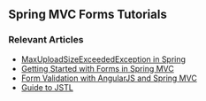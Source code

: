## Spring MVC Forms Tutorials

### Relevant Articles
- [MaxUploadSizeExceededException in Spring](http://www.baeldung.com/spring-maxuploadsizeexceeded)
- [Getting Started with Forms in Spring MVC](http://www.baeldung.com/spring-mvc-form-tutorial)
- [Form Validation with AngularJS and Spring MVC](http://www.baeldung.com/validation-angularjs-spring-mvc)
- [Guide to JSTL](http://www.baeldung.com/guide-to-jstl)
